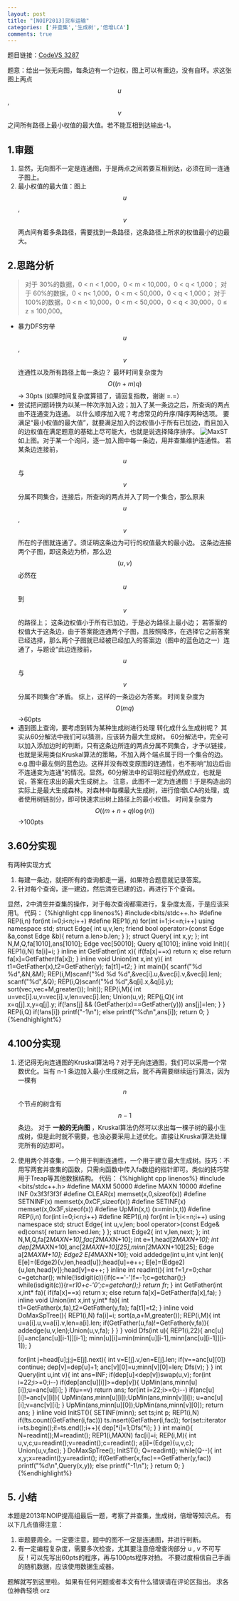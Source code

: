 ```yaml
---
layout: post
title: "[NOIP2013]货车运输"
categories: ['并查集','生成树','倍增LCA']
comments: true
---
```


题目链接：[CodeVS 3287][1]

题意：给出一张无向图，每条边有一个边权，图上可以有重边，没有自环。求这张图上两点$$u$$,$$v$$之间所有路径上最小权值的最大值。若不能互相到达输出-1。
## 1.审题
 1. 显然，无向图不一定是连通图，于是两点之间若要互相到达，必须在同一连通子图上。
 2. 最小权值的最大值：图上$$u$$,$$v$$两点间有着多条路径，需要找到一条路径，这条路径上所求的权值最小的边最大。

<!--more-->

## 2.思路分析

> 对于 30%的数据，0 < n < 1,000，0 < m < 10,000，0 < q < 1,000；
> 对于 60%的数据，0 < n< 1,000，0 < m < 50,000，0 < q < 1,000；
> 对于 100%的数据，0 < n < 10,000，0 < m < 50,000，0 < q < 30,000，0 ≤ z ≤ 100,000。

 -  暴力DFS穷举$$u$$,$$v$$连通性以及所有路径上每一条边？
    最坏时间复杂度为 $$O((n+m)q)$$ → 30pts (如果时间复杂度算错了，请回复指教，谢谢 =.=）
 -  尝试把问题转换为以某一种次序加入边；加入了某一条边之后，所查询的两点由不连通变为连通。
    以什么顺序加入呢？考虑常见的升序/降序两种选项。
    要满足“最小权值的最大值”，就要满足加入的边权值小于所有已加边，而且加入的边权值在满足题意的基础上尽可能大，也就是说选择降序排序。
    ![MaxST](https://panda2134.github.io/img/VanTrans01.png)
    如上图。对于某一个询问，逐一加入图中每一条边，用并查集维护连通性。
    若某条边连接前， $$u$$ 与 $$v$$ 分属不同集合，连接后，所查询的两点并入了同一个集合，那么原来 $$u$$ , $$v$$ 所在的子图就连通了。须证明这条边为可行的权值最大的最小边。
    这条边连接两个子图，即这条边为桥，那么边 $$(u,v)$$ 必然在 $$u$$ 到 $$v$$ 的路径上；
    这条边权值小于所有已加边，于是必为路径上最小边；
    若答案的权值大于这条边，由于答案能连通两个子图，且按照降序，在选择它之前答案已经选择，那么两个子图就已经被已经加入的答案边（图中的蓝色边之一）连通了，与题设“此边连接前，$$u$$ 与 $$v$$ 分属不同集合”矛盾。
    综上，这样的一条边必为答案。
    时间复杂度为 $$O(mq)$$ →60pts
 -  遇到图上查询，要考虑到转为某种生成树进行处理
    转化成什么生成树呢？
    其实从60分解法中我们可以猜测，应该转为最大生成树。
    60分解法中，完全可以加入添加边时的判断，只有这条边所连的两点分属不同集合，才予以链接，也就是采用类似Kruskal算法的策略，不加入两个端点属于同一个集合的边。e.g.图中最左侧的蓝色边。这样并没有改变原图的连通性，也不影响“加边后由不连通变为连通”的情况。显然，60分解法中的证明过程仍然成立，也就是说，答案在求出的最大生成树上。
    注意，此图不一定为连通图！于是构造出的实际上是最大生成森林。对森林中每棵最大生成树，进行倍增LCA的处理，或者使用树链剖分，即可快速求出树上路径上的最小权值。
    时间复杂度为 $$O((m+n+q)\log(n))$$ →100pts

## 3.60分实现
有两种实现方式

 1. 每建一条边，就把所有的查询都走一遍，如果符合题意就记录答案。
 2. 针对每个查询，逐一建边，然后清空已建的边，再进行下个查询。

显然，2中清空并查集的操作，对于每次查询都需进行，复杂度太高，于是应该采用1。
代码：
{%highlight cpp linenos%}
#include<bits/stdc++.h>
#define REP(i,n) for(int i=0;i<n;i++)
#define REP1(i,n) for(int i=1;i<=n;i++)
using namespace std;
struct Edge{
	int u,v,len;
	friend bool operator>(const Edge &a,const Edge &b){
		return a.len>b.len;
	}
};
struct Query{
	int x,y;
};
int N,M,Q,fa[1010],ans[1010];
Edge vec[50010];
Query q[1010];
inline void Init(){
	REP1(i,N) fa[i]=i;
}
inline int GetFather(int x){
	if(fa[x]==x) return x;
	else return fa[x]=GetFather(fa[x]);
}
inline void Union(int x,int y){
	int t1=GetFather(x),t2=GetFather(y);
	fa[t1]=t2;
}
int main(){
	scanf("%d %d",&N,&M);
	REP(i,M)scanf("%d %d %d",&vec[i].u,&vec[i].v,&vec[i].len);
	scanf("%d",&Q);
	REP(i,Q)scanf("%d %d",&q[i].x,&q[i].y);
	sort(vec,vec+M,greater<Edge>());
	Init();
	REP(i,M){
		int u=vec[i].u,v=vec[i].v,len=vec[i].len;
		Union(u,v);
		REP(j,Q){
			int x=q[j].x,y=q[j].y;
			if(!ans[j] && (GetFather(x)==GetFather(y)))
				ans[j]=len;
		}
	}
	REP(i,Q)
		if(!ans[i]) printf("-1\n");
		else printf("%d\n",ans[i]);
	return 0;
}
{%endhighlight%}


## 4.100分实现
1. 还记得无向连通图的Kruskal算法吗？对于无向连通图，我们可以采用一个常数优化。当有 n-1 条边加入最小生成树之后，就不再需要继续运行算法，因为一棵有 $$n$$ 个节点的树含有 $$n-1$$ 条边。
对于 **一般的无向图** ，Kruskal算法仍然可以求出每一棵子树的最小生成树，但是此时就不需要，也没必要采用上述优化。直接让Kruskal算法处理完所有的边即可。
2. 使用两个并查集，一个用于判断连通性，一个用于建立最大生成树。技巧：不用写两套并查集的函数，只需向函数中传入fa数组的指针即可。类似的技巧常用于Treap等其他数据结构。
代码：
{%highlight cpp linenos%}
#include <bits/stdc++.h>
#define MAXM 50000
#define MAXN 10000
#define INF 0x3f3f3f3f
#define CLEAR(x) memset(x,0,sizeof(x))
#define SETNINF(x) memset(x,0xCF,sizeof(x))
#define SETINF(x) memset(x,0x3F,sizeof(x))
#define UpMin(x,t) (x=min(x,t))
#define REP(i,n) for(int i=0;i<n;i++)
#define REP1(i,n) for(int i=1;i<=n;i++)
using namespace std;
struct Edge{
	int u,v,len;
	bool operator>(const Edge& ed)const{
		return len>ed.len;
	}
};
struct Edge2{
	int v,len,next;
};
int N,M,Q,fa[2*MAXN+10],fac[2*MAXN+10];
int e=1,head[2*MAXN+10];
int dep[2*MAXN+10],anc[2*MAXN+10][25],minn[2*MAXN+10][25];
Edge a[2*MAXM+10];
Edge2 E[4*MAXN+10];
void addedge(int u,int v,int len){
	E[e]=(Edge2){v,len,head[u]};head[u]=e++;
	E[e]=(Edge2){u,len,head[v]};head[v]=e++;
}
inline int readint(){
	int f=1,r=0;char c=getchar();
	while(!isdigit(c)){if(c=='-')f=-1;c=getchar();}
	while(isdigit(c)){r=r*10+c-'0';c=getchar();}
	return f*r;
}
int GetFather(int x,int* fa){
	if(fa[x]==x) return x;
	else return fa[x]=GetFather(fa[x],fa);
}
inline void Union(int x,int y,int* fa){
	int t1=GetFather(x,fa),t2=GetFather(y,fa);
	fa[t1]=t2;
}
inline void  DoMaxSpTree(){
	REP1(i,N) fa[i]=i;
	sort(a,a+M,greater<Edge>());
	REP(i,M){
		int u=a[i].u,v=a[i].v,len=a[i].len;
		if(GetFather(u,fa)!=GetFather(v,fa)){
			addedge(u,v,len);Union(u,v,fa);
		}
	}
}
void Dfs(int u){
	REP1(i,22){
		anc[u][i]=anc[anc[u][i-1]][i-1];
		minn[u][i]=min(minn[u][i-1],minn[anc[u][i-1]][i-1]);
	}

	for(int j=head[u];j;j=E[j].next){
		int v=E[j].v,len=E[j].len;
		if(v==anc[u][0]) continue;
		dep[v]=dep[u]+1;
		anc[v][0]=u;minn[v][0]=len;
		Dfs(v);
	}
}
int Query(int u,int v){
	int ans=INF;
	if(dep[u]<dep[v])swap(u,v);
	for(int i=22;i>=0;i--)
		if(dep[anc[u][i]]>=dep[v]){
			 UpMin(ans,minn[u][i]);u=anc[u][i];
		}
	if(u==v) return ans;
	for(int i=22;i>=0;i--)
		if(anc[u][i]!=anc[v][i]){
			UpMin(ans,minn[u][i]);UpMin(ans,minn[v][i]);
			u=anc[u][i];v=anc[v][i];
		}
	UpMin(ans,minn[u][0]);UpMin(ans,minn[v][0]);
	return ans;
}
inline void InitST(){
	SETINF(minn);
	set<int> ts;int p;
	REP1(i,N)
		if(!ts.count(GetFather(i,fac)))
			ts.insert(GetFather(i,fac));
	for(set<int>::iterator i=ts.begin();i!=ts.end();i++){
		dep[*i]=1;Dfs(*i);
	}
}
int main(){
	N=readint();M=readint();
	REP1(i,MAXN) fac[i]=i;
	REP(i,M){
		int u,v,c;u=readint();v=readint();c=readint();
		a[i]=(Edge){u,v,c};
		Union(u,v,fac);
	}
	DoMaxSpTree();
	InitST();
	Q=readint();
	while(Q--){
		int x,y;x=readint();y=readint();
		if(GetFather(x,fac)==GetFather(y,fac))
			printf("%d\n",Query(x,y));
		else printf("-1\n");
	}
	return 0;
}
{%endhighlight%}

## 5. 小结
本题是2013年NOIP提高组最后一题，考察了并查集，生成树，倍增等知识点。
有以下几点值得注意：
1. 审题要周全。一定要注意，题中的图不一定是连通图，并进行判断。
2. 有一定编程复杂度，需要多次检查，尤其要注意倍增查询部分 u , v 不可写反！可以先写出60pts的程序，再与100pts程序对拍。
不要过度相信自己手画的随机数据，应该使用数据生成器。

题解就写到这里啦。
如果有任何问题或者本文有什么错误请在评论区指出。
求各位神犇轻喷 orz

[1]: http://codevs.cn/problem/3287/
